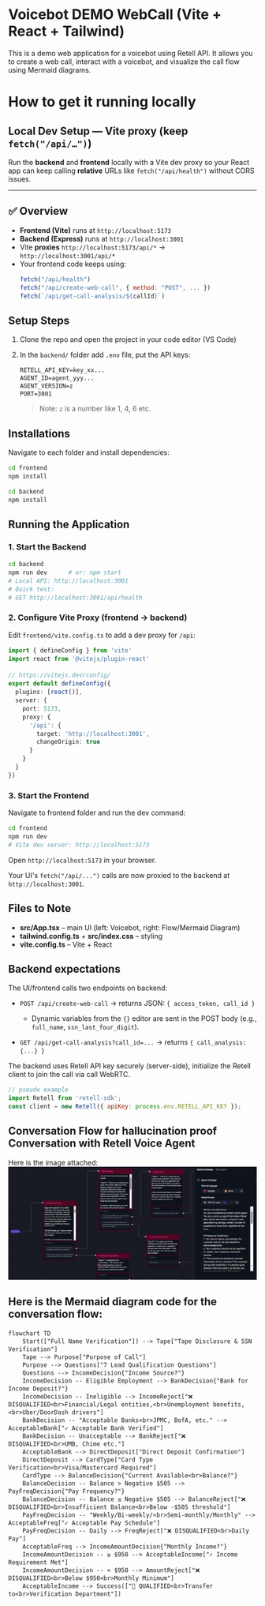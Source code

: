 # Voicebot DEMO WebCall (Vite + React + Tailwind)
This is a demo web application for a voicebot using Retell API. It allows you to create a web call, interact with a voicebot, and visualize the call flow using Mermaid diagrams.

# How to get it running locally

## Local Dev Setup — **Vite proxy (keep `fetch("/api/…")`)**

Run the **backend** and **frontend** locally with a Vite dev proxy so your React app can keep calling **relative** URLs like `fetch("/api/health")` without CORS issues.

---

## ✅ Overview

- **Frontend (Vite)** runs at `http://localhost:5173`
- **Backend (Express)** runs at `http://localhost:3001`
- Vite **proxies** `http://localhost:5173/api/*` → `http://localhost:3001/api/*`
- Your frontend code keeps using:  
  ```js
  fetch("/api/health")
  fetch("/api/create-web-call", { method: "POST", ... })
  fetch(`/api/get-call-analysis/${callId}`)
  ```

## Setup Steps

1. Clone the repo and open the project in your code editor (VS Code)

2. In the `backend/` folder add `.env` file, put the API keys:
   ```env
   RETELL_API_KEY=key_xx...
   AGENT_ID=agent_yyy...
   AGENT_VERSION=z
   PORT=3001
   ```
   > Note: `z` is a number like 1, 4, 6 etc.

## Installations

Navigate to each folder and install dependencies:

```bash
cd frontend
npm install
```

```bash
cd backend  
npm install
```

## Running the Application

### 1. Start the Backend

```bash
cd backend
npm run dev      # or: npm start
# Local API: http://localhost:3001
# Quick test:
# GET http://localhost:3001/api/health
```

### 2. Configure Vite Proxy (frontend → backend)

Edit `frontend/vite.config.ts` to add a dev proxy for `/api`:

```typescript
import { defineConfig } from 'vite'
import react from '@vitejs/plugin-react'

// https://vitejs.dev/config/
export default defineConfig({
  plugins: [react()],
  server: {
    port: 5173,
    proxy: {
      '/api': {
        target: 'http://localhost:3001',
        changeOrigin: true
      }
    }
  }
})
```

### 3. Start the Frontend

Navigate to frontend folder and run the dev command:

```bash
cd frontend
npm run dev
# Vite dev server: http://localhost:5173
```

Open `http://localhost:5173` in your browser.

Your UI's `fetch("/api/...")` calls are now proxied to the backend at `http://localhost:3001`.

## Files to Note
- **src/App.tsx** – main UI (left: Voicebot, right: Flow/Mermaid Diagram)
- **tailwind.config.ts** + **src/index.css** – styling
- **vite.config.ts** – Vite + React

## Backend expectations

The UI/frontend calls two endpoints on backend:

- `POST /api/create-web-call` → returns JSON: `{ access_token, call_id }`
  - Dynamic variables from the `{}` editor are sent in the POST body (e.g., `full_name`, `ssn_last_four_digit`).

- `GET /api/get-call-analysis?call_id=...` → returns `{ call_analysis: {...} }`

The backend uses Retell API key securely (server-side), initialize the Retell client to join the call via call WebRTC.
```js
// pseudo example
import Retell from 'retell-sdk';
const client = new Retell({ apiKey: process.env.RETELL_API_KEY });
```


## Conversation Flow for hallucination proof Conversation with Retell Voice Agent

Here is the image attached: 
![Conversation Flow](conversation-flow.png)


## Here is the Mermaid diagram code for the conversation flow:

```mermaid
flowchart TD
    Start(["Full Name Verification"]) --> Tape["Tape Disclosure & SSN Verification"]
    Tape --> Purpose["Purpose of Call"]
    Purpose --> Questions["7 Lead Qualification Questions"]
    Questions --> IncomeDecision{"Income Source?"}
    IncomeDecision -- Eligible Employment --> BankDecision{"Bank for Income Deposit?"}
    IncomeDecision -- Ineligible --> IncomeReject["❌ DISQUALIFIED<br>Financial/Legal entities,<br>Unemployment benefits,<br>Uber/DoorDash drivers"]
    BankDecision -- "Acceptable Banks<br>JPMC, BofA, etc." --> AcceptableBank["✓ Acceptable Bank Verified"]
    BankDecision -- Unacceptable --> BankReject["❌ DISQUALIFIED<br>UMB, Chime etc."]
    AcceptableBank --> DirectDeposit["Direct Deposit Confirmation"]
    DirectDeposit --> CardType["Card Type Verification<br>Visa/Mastercard Required"]
    CardType --> BalanceDecision{"Current Available<br>Balance?"}
    BalanceDecision -- Balance > Negative $505 --> PayFreqDecision{"Pay Frequency?"}
    BalanceDecision -- Balance ≤ Negative $505 --> BalanceReject["❌ DISQUALIFIED<br>Insufficient Balance<br>Below -$505 threshold"]
    PayFreqDecision -- "Weekly/Bi-weekly/<br>Semi-monthly/Monthly" --> AcceptableFreq["✓ Acceptable Pay Schedule"]
    PayFreqDecision -- Daily --> FreqReject["❌ DISQUALIFIED<br>Daily Pay"]
    AcceptableFreq --> IncomeAmountDecision{"Monthly Income?"}
    IncomeAmountDecision -- ≥ $950 --> AcceptableIncome["✓ Income Requirement Met"]
    IncomeAmountDecision -- < $950 --> AmountReject["❌ DISQUALIFIED<br>Below $950<br>Monthly Minimum"]
    AcceptableIncome --> Success(["🎉 QUALIFIED<br>Transfer to<br>Verification Department"])


